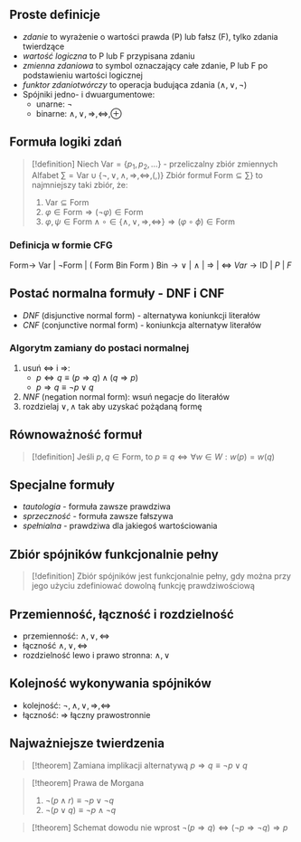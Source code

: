 ## Proste definicje
- _zdanie_ to wyrażenie o wartości prawda (P) lub fałsz (F), tylko zdania twierdzące
- _wartość logiczna_ to P lub F przypisana zdaniu
- _zmienna zdaniowa_ to symbol oznaczający całe zdanie, P lub F po podstawieniu wartości logicznej
- _funktor zdaniotwórczy_ to operacja budująca zdania ($\wedge, \vee, \lnot$)
- Spójniki jedno- i dwuargumentowe:
	- unarne: $\lnot$
	- binarne: $\wedge, \vee, \Rightarrow, \Leftrightarrow, \oplus$
## Formuła logiki zdań
>[!definition]
Niech $\text{Var} = \{p_{1}, p_{2},\dots\}$ - przeliczalny zbiór zmiennych
Alfabet $\sum = \text{Var} \cup \left\{ \lnot, \vee, \wedge, \Rightarrow, \Leftrightarrow, (,) \right\}$
Zbiór formuł $\text{Form} \subseteq \sum \}$ to najmniejszy taki zbiór, że:
>1. $\text{Var} \subseteq \text{Form}$
>2. $\varphi \in \text{Form} \Rightarrow (\lnot \varphi) \in \text{Form}$
>3. $\varphi, \psi \in \text{Form} \wedge \circ \in \left\{ \wedge, \vee, \Rightarrow, \Leftrightarrow \right\} \Rightarrow \left( \varphi \circ \phi \right) \in \text{Form}$

### Definicja w formie CFG
$\text{Form} \rightarrow$ $\text{Var}$ $| \ \lnot \text{Form}$ $\text{| ( Form Bin Form )}$
$\text{Bin} \rightarrow \vee \ |\ \wedge \ |\ \Rightarrow \ |\ \Leftrightarrow$
$Var \rightarrow \text{ID} \ | \ P \ | \ F$

## Postać normalna formuły - DNF i CNF
- _DNF_ (disjunctive normal form) - alternatywa koniunkcji literałów
- _CNF_ (conjunctive normal form) - koniunkcja alternatyw literałów

### Algorytm zamiany do postaci normalnej
1. usuń $\Leftrightarrow$ i $\Rightarrow$:
	- $p \Leftrightarrow q \equiv \left( p \Rightarrow q \right) \wedge \left( q \Rightarrow p \right)$
	- $p \Rightarrow q \equiv \lnot p \vee q$
2. _NNF_ (negation normal form): wsuń negacje do literałów
3. rozdzielaj $\vee, \wedge$ tak aby uzyskać pożądaną formę
## Równoważność formuł
>[!definition]
Jeśli $p, q \in \text{Form}$, to $p \equiv q \Leftrightarrow \forall w \in W: w(p) = w(q)$

## Specjalne formuły
- _tautologia_ - formuła zawsze prawdziwa
- _sprzeczność_ - formuła zawsze fałszywa
- _spełnialna_ - prawdziwa dla jakiegoś wartościowania
## Zbiór spójników funkcjonalnie pełny
>[!definition]
>Zbiór spójników jest funkcjonalnie pełny, gdy można przy jego użyciu zdefiniować dowolną funkcję prawdziwościową

## Przemienność, łączność i rozdzielność
- przemienność: $\wedge, \vee, \Leftrightarrow$
- łączność $\wedge, \vee, \Leftrightarrow$
- rozdzielność lewo i prawo stronna: $\wedge, \vee$

## Kolejność wykonywania spójników
- kolejność: $\lnot, \wedge, \vee, \Rightarrow, \Leftrightarrow$
- łączność: $\Rightarrow$ łączny prawostronnie

## Najważniejsze twierdzenia
>[!theorem] Zamiana implikacji alternatywą
>$p \Rightarrow q \equiv \lnot p \vee q$

>[!theorem] Prawa de Morgana
>1. $\lnot (p \wedge r) \equiv \lnot p \vee \lnot q$
>2. $\lnot(p \vee q) \equiv \lnot p \wedge \lnot q$

>[!theorem] Schemat dowodu nie wprost
>$\lnot (p \Rightarrow q) \Leftrightarrow (\lnot p \Rightarrow \lnot q ) \Rightarrow p$


